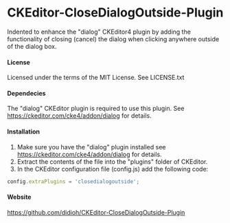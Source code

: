 CKEditor-CloseDialogOutside-Plugin
==========================

Indented to enhance the "dialog" CKEditor4 plugin by adding the functionality of closing (cancel) 
the dialog when clicking anywhere outside of the dialog box.

#### License

Licensed under the terms of the MIT License. See LICENSE.txt

#### Dependecies
The "dialog" CKEditor plugin is required to use this plugin. See https://ckeditor.com/cke4/addon/dialog for details.

#### Installation

 1. Make sure you have the "dialog" plugin installed see https://ckeditor.com/cke4/addon/dialog for details.
 2. Extract the contents of the file into the "plugins" folder of CKEditor.
 3. In the CKEditor configuration file (config.js) add the following code:

````js
config.extraPlugins = 'closedialogoutside';
````

#### Website
https://github.com/didioh/CKEditor-CloseDialogOutside-Plugin
